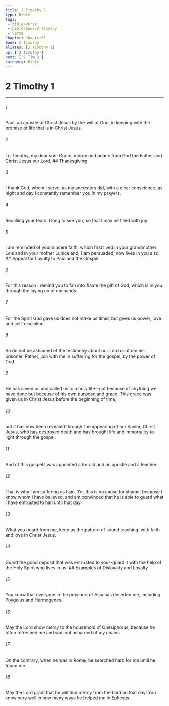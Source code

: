 ```yaml
---
title: 2 Timothy 1
type: Bible
tags:
 - bible/verse
 - bible/book/2 Timothy
 - verse
Chapter: Chapter01
Book: 2 Timothy
Aliases: [2 Timothy 1]
up: ['2 Timothy']
next: ['2 Tim 2']
category: Bible
---
```

# 2 Timothy 1

***


###### 1 
Paul, an apostle of Christ Jesus by the will of God, in keeping with the promise of life that is in Christ Jesus, 

###### 2 
To Timothy, my dear son: Grace, mercy and peace from God the Father and Christ Jesus our Lord. ## Thanksgiving 

###### 3 
I thank God, whom I serve, as my ancestors did, with a clear conscience, as night and day I constantly remember you in my prayers. 

###### 4 
Recalling your tears, I long to see you, so that I may be filled with joy. 

###### 5 
I am reminded of your sincere faith, which first lived in your grandmother Lois and in your mother Eunice and, I am persuaded, now lives in you also. ## Appeal for Loyalty to Paul and the Gospel 

###### 6 
For this reason I remind you to fan into flame the gift of God, which is in you through the laying on of my hands. 

###### 7 
For the Spirit God gave us does not make us timid, but gives us power, love and self-discipline. 

###### 8 
So do not be ashamed of the testimony about our Lord or of me his prisoner. Rather, join with me in suffering for the gospel, by the power of God. 

###### 9 
He has saved us and called us to a holy life--not because of anything we have done but because of his own purpose and grace. This grace was given us in Christ Jesus before the beginning of time, 

###### 10 
but it has now been revealed through the appearing of our Savior, Christ Jesus, who has destroyed death and has brought life and immortality to light through the gospel. 

###### 11 
And of this gospel I was appointed a herald and an apostle and a teacher. 

###### 12 
That is why I am suffering as I am. Yet this is no cause for shame, because I know whom I have believed, and am convinced that he is able to guard what I have entrusted to him until that day. 

###### 13 
What you heard from me, keep as the pattern of sound teaching, with faith and love in Christ Jesus. 

###### 14 
Guard the good deposit that was entrusted to you--guard it with the help of the Holy Spirit who lives in us. ## Examples of Disloyalty and Loyalty 

###### 15 
You know that everyone in the province of Asia has deserted me, including Phygelus and Hermogenes. 

###### 16 
May the Lord show mercy to the household of Onesiphorus, because he often refreshed me and was not ashamed of my chains. 

###### 17 
On the contrary, when he was in Rome, he searched hard for me until he found me. 

###### 18 
May the Lord grant that he will find mercy from the Lord on that day! You know very well in how many ways he helped me in Ephesus. 
